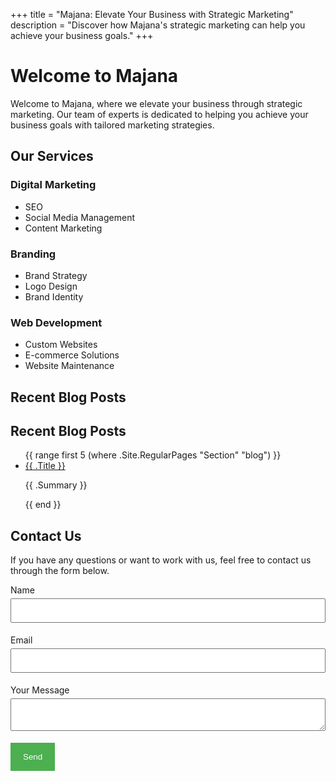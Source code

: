 +++
title = "Majana: Elevate Your Business with Strategic Marketing"
description = "Discover how Majana's strategic marketing can help you achieve your business goals."
+++

# Welcome to Majana

Welcome to Majana, where we elevate your business through strategic marketing. Our team of experts is dedicated to helping you achieve your business goals with tailored marketing strategies.

## Our Services

### Digital Marketing
- SEO
- Social Media Management
- Content Marketing

### Branding
- Brand Strategy
- Logo Design
- Brand Identity

### Web Development
- Custom Websites
- E-commerce Solutions
- Website Maintenance

## Recent Blog Posts

<h2>Recent Blog Posts</h2>
<ul>
  {{ range first 5 (where .Site.RegularPages "Section" "blog") }}
    <li>
      <a href="{{ .RelPermalink }}">{{ .Title }}</a>
      <p>{{ .Summary }}</p>
    </li>
  {{ end }}
</ul>

## Contact Us

If you have any questions or want to work with us, feel free to contact us through the form below.

<form name="contact" netlify>
  <p>
    <label>Name <input type="text" name="name" required style="width: 100%; padding: 10px; margin: 5px 0;" /></label>
  </p>
  <p>
    <label>Email <input type="email" name="email" required style="width: 100%; padding: 10px; margin: 5px 0;" /></label>
  </p>
  <p>
    <label>Your Message <textarea name="message" required style="width: 100%; padding: 10px; margin: 5px 0;"></textarea></label>
  </p>
  <p>
    <button type="submit" style="background-color: #4CAF50; color: white; padding: 15px 20px; border: none; cursor: pointer;">Send</button>
  </p>
</form>
